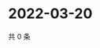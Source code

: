 # 2022-03-20

共 0 条

<!-- BEGIN WEIBO -->
<!-- 最后更新时间 Sun Mar 20 2022 07:01:13 GMT+0800 (China Standard Time) -->

<!-- END WEIBO -->
